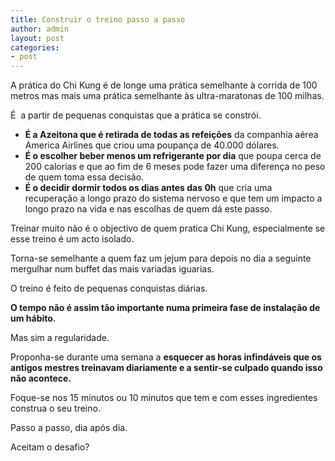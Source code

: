 ```yaml
---
title: Construir o treino passo a passo
author: admin
layout: post
categories:
- post
---
```

A prática do Chi Kung é de longe uma prática semelhante à corrida de 100 metros mas mais uma prática semelhante às ultra-maratonas de 100 milhas.

É  a partir de pequenas conquistas que a prática se constrói.

*  **É a Azeitona que é retirada de todas as refeições** da companhia aérea America Airlines que criou uma poupança de 40.000 dólares.
*  **É o escolher beber menos um refrigerante por dia** que poupa cerca de 200 calorias e que ao fim de 6 meses pode fazer uma diferença no peso de quem toma essa decisão.
*  **É o decidir dormir todos os dias antes das 0h** que cria uma recuperação a longo prazo do sistema nervoso e que tem um impacto a longo prazo na vida e nas escolhas de quem dá este passo.

Treinar muito não é o objectivo de quem pratica Chi Kung, especialmente se esse treino é um acto isolado.

Torna-se semelhante a quem faz um jejum para depois no dia a seguinte mergulhar num buffet das mais variadas iguarias.

O treino é feito de pequenas conquistas diárias.

**O tempo não é assim tão importante numa primeira fase de instalação de um hábito.**

Mas sim a regularidade.

Proponha-se durante uma semana a **esquecer as horas infindáveis que os antigos mestres treinavam diariamente e a sentir-se culpado quando isso não acontece.**

Foque-se nos 15 minutos ou 10 minutos que tem e com esses ingredientes construa o seu treino.

Passo a passo, dia após dia.

Aceitam o desafio?
